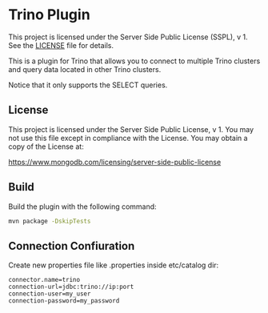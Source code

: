 # Trino Plugin

This project is licensed under the Server Side Public License (SSPL), v 1. See the [LICENSE](./LICENSE) file for details.

This is a plugin for Trino that allows you to connect to multiple Trino clusters and query data located in other Trino clusters.

Notice that it only supports the SELECT queries.

## License
This project is licensed under the Server Side Public License, v 1. You may not use this file except in compliance with the License. You may obtain a copy of the License at:

https://www.mongodb.com/licensing/server-side-public-license

## Build
Build the plugin with the following command:

```bash
mvn package -DskipTests
```


## Connection Confiuration
Create new properties file like <catalog-name>.properties inside etc/catalog dir:

```text
connector.name=trino
connection-url=jdbc:trino://ip:port
connection-user=my_user
connection-password=my_password
```
